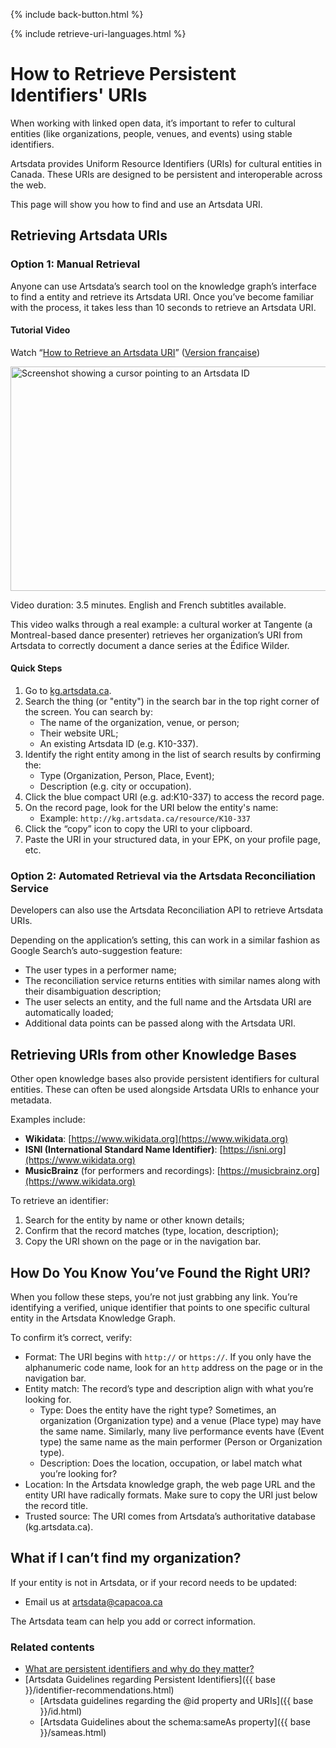 {% include back-button.html %}

{% include retrieve-uri-languages.html %}

# How to Retrieve Persistent Identifiers' URIs

When working with linked open data, it’s important to refer to cultural entities (like organizations, people, venues, and events) using stable identifiers.

Artsdata provides Uniform Resource Identifiers (URIs) for cultural entities in Canada. These URIs are designed to be persistent and interoperable across the web.

This page will show you how to find and use an Artsdata URI.

## Retrieving Artsdata URIs

### Option 1: Manual Retrieval

Anyone can use Artsdata’s search tool on the knowledge graph’s interface to find a entity and retrieve its Artsdata URI. Once you’ve become familiar with the process, it takes less than 10 seconds to retrieve an Artsdata URI.

#### Tutorial Video

Watch “[How to Retrieve an Artsdata URI](https://youtu.be/HRv1GCegFws)” ([Version française](https://youtu.be/sICvNpBHroE)) 

[<img width="640" height="359" alt="Screenshot showing a cursor pointing to an Artsdata ID" src="https://github.com/user-attachments/assets/00d6561b-dc0f-44b0-b7d7-19c07667811a" />](https://youtu.be/HRv1GCegFws)

Video duration: 3.5 minutes. English and French subtitles available.

This video walks through a real example: a cultural worker at Tangente (a Montreal-based dance presenter) retrieves her organization’s URI from Artsdata to correctly document a dance series at the Édifice Wilder.

#### Quick Steps

1. Go to [kg.artsdata.ca](https://kg.artsdata.ca/).
2. Search the thing (or "entity") in the search bar in the top right corner of the screen. You can search by:
    - The name of the organization, venue, or person;
    - Their website URL;
    - An existing Artsdata ID (e.g. K10-337).
3. Identify the right entity among in the list of search results by confirming the:
    - Type (Organization, Person, Place, Event);
    - Description (e.g. city or occupation).
4. Click the blue compact URI (e.g. ad:K10-337) to access the record page.
5. On the record page, look for the URI below the entity's name:
   - Example: `http://kg.artsdata.ca/resource/K10-337`
6. Click the “copy” icon to copy the URI to your clipboard.
7. Paste the URI in your structured data, in your EPK, on your profile page, etc.

### Option 2: Automated Retrieval via the Artsdata Reconciliation Service

Developers can also use the Artsdata Reconciliation API to retrieve Artsdata URIs.

Depending on the application’s setting, this can work in a similar fashion as Google Search’s auto-suggestion feature: 

* The user types in a performer name;
* The reconciliation service returns entities with similar names along with their disambiguation description;
* The user selects an entity, and the full name and the Artsdata URI are automatically loaded;
* Additional data points can be passed along with the Artsdata URI.

## Retrieving URIs from other Knowledge Bases

Other open knowledge bases also provide persistent identifiers for cultural entities. These can often be used alongside Artsdata URIs to enhance your metadata.

Examples include:
- **Wikidata**: [https://www.wikidata.org](https://www.wikidata.org)
- **ISNI (International Standard Name Identifier)**: [https://isni.org](https://www.wikidata.org)
- **MusicBrainz** (for performers and recordings): [https://musicbrainz.org](https://www.wikidata.org)

To retrieve an identifier:
1. Search for the entity by name or other known details;
2. Confirm that the record matches (type, location, description);
3. Copy the URI shown on the page or in the navigation bar.

## How Do You Know You’ve Found the Right URI?

When you follow these steps, you’re not just grabbing any link. You’re identifying a verified, unique identifier that points to one specific cultural entity in the Artsdata Knowledge Graph.

To confirm it’s correct, verify:
* Format: The URI begins with `http://` or `https://`. If you only have the alphanumeric code name, look for an `http` address on the page or in the navigation bar.
* Entity match: The record’s type and description align with what you’re looking for.
    * Type: Does the entity have the right type? Sometimes, an organization (Organization type) and a venue (Place type) may have the same name. Similarly, many live performance events have (Event type) the same name as the main performer (Person or Organization type).
    * Description: Does the location, occupation, or label match what you’re looking for? 
* Location: In the Artsdata knowledge graph, the web page URL and the entity URI have radically formats. Make sure to copy the URI just below the record title.
* Trusted source: The URI comes from Artsdata’s authoritative database (kg.artsdata.ca).

## What if I can’t find my organization?

If your entity is not in Artsdata, or if your record needs to be updated:
* Email us at artsdata@capacoa.ca

The Artsdata team can help you add or correct information.

### Related contents
- [What are persistent identifiers and why do they matter?](https://www.artsdata.ca/en/resources/identifiable-and-findable)
- [Artsdata Guidelines regarding Persistent Identifiers]({{ base }}/identifier-recommendations.html)
  - [Artsdata guidelines regarding the @id property and URIs]({{ base }}/id.html)
  - [Artsdata Guidelines about the schema:sameAs property]({{ base }}/sameas.html)
